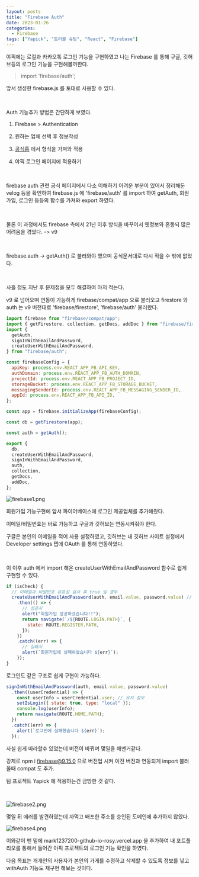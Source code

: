 ```yaml
---
layout: posts
title: "Firebase Auth"
date: 2023-01-26
categories:
  - Firebase
tags: ["Yapick", "트러블 슈팅", "React", "Firebase"]
---
```


야픽에는 로컬과 카카오톡 로그인 기능을 구현하였고 나는 Firebase 를 통해 구글, 깃허브등의 로그인 기능을 구현해볼까한다.

> import 'firebase/auth';

앞서 생성한 firebase.js 를 토대로 사용할 수 있다.

<br>

Auth 기능추가 방법은 간단하게 보였다.

1. Firebase > Authentication

2. 원하는 업체 선택 후 정보작성

3. [공식홈](https://firebase.google.com/docs/auth/web/google-signin?authuser=0) 에서 형식을 가져와 적용

4. 야픽 로그인 페이지에 적용하기

<br>

firebase auth 관련 공식 페이지에서 다소 이해하기 어려운 부분이 있어서 정리해둔 velog 등을 확인하여 firebase.js 에 'firebase/auth' 를 import 하여 getAuth, 회원가입, 로그인 등등의 함수를 가져와 export 하였다.

<br>

물론 이 과정에서도 firebase 측에서 21년 이후 방식을 바꾸어서 옛정보와 혼동되 많은 어려움을 겪었다. -> v9

<br>

firebase.auth -> getAuth() 로 불러와야 했으며 공식문서대로 다시 적을 수 밖에 없었다.

<br>

사흘 정도 지난 후 문제점을 모두 해결하여 마저 적는다.

v9 로 넘어오며 연동이 가능하게 firebase/compat/app 으로 불러오고 firestore 와 auth 는 v9 버전대로 'firebase/firestore', 'firebase/auth' 불러왔다.

```js
import firebase from "firebase/compat/app";
import { getFirestore, collection, getDocs, addDoc } from "firebase/firestore";
import {
  getAuth,
  signInWithEmailAndPassword,
  createUserWithEmailAndPassword,
} from "firebase/auth";

const firebaseConfig = {
  apiKey: process.env.REACT_APP_FB_API_KEY,
  authDomain: process.env.REACT_APP_FB_AUTH_DOMAIN,
  projectId: process.env.REACT_APP_FB_PROJECT_ID,
  storageBucket: process.env.REACT_APP_FB_STORAGE_BUCKET,
  messagingSenderId: process.env.REACT_APP_FB_MESSAGING_SENDER_ID,
  appId: process.env.REACT_APP_FB_API_ID,
};

const app = firebase.initializeApp(firebaseConfig);

const db = getFirestore(app);

const auth = getAuth();

export {
  db,
  createUserWithEmailAndPassword,
  signInWithEmailAndPassword,
  auth,
  collection,
  getDocs,
  addDoc,
};
```

![firebase1.png](/assets/img/firebase1.png)

회원가입 기능구현에 앞서 파이어베이스에 로그인 제공업체를 추가해줬다.

이메일/비밀번호는 바로 가능하고 구글과 깃허브는 연동시켜줘야 한다.

구글은 본인의 이메일을 적어 사용 설정하였고, 깃허브는 내 깃허브 사이트 설정에서 Developer settings 탭에 OAuth 를 통해 연동하였다.

<br>

이 이후 auth 에서 import 해온 createUserWithEmailAndPassword 함수로 쉽게 구현할 수 있다.

```js
if (isCheck) {
  // 이메일과 비밀번호 유효성 검사 후 true 일 경우
  createUserWithEmailAndPassword(auth, email.value, password.value) // 인자로는 auth email password 순으로 넣어주면 된다.
    .then(() => {
      // 성공시
      alert("회원가입 성공하셨습니다!!");
      return navigate(`/${ROUTE.LOGIN.PATH}`, {
        state: ROUTE.REGISTER.PATH,
      });
    })
    .catch((err) => {
      // 실패시
      alert(`회원가입에 실패하였습니다 ${err}`);
    });
}
```

로그인도 같은 구조로 쉽게 구현이 가능하다.

```js
signInWithEmailAndPassword(auth, email.value, password.value)
  .then((userCredential) => {
    const userInfo = userCredential.user; // 유저 정보
    setIsLogin({ state: true, type: "local" });
    console.log(userInfo);
    return navigate(ROUTE.HOME.PATH);
  })
  .catch((err) => {
    alert(`로그인에 실패했습니다 ${err}`);
  });
```

사실 쉽게 따라할수 있었는데 버전이 바뀌며 몇일을 해맨거같다.

강제로 npm i firebase@9.15.0 으로 버전업 시켜 이전 버전과 연동되게 import 불러올때 compat 도 추가.

팀 프로젝트 Yapick 에 적용하는건 금방한 것 같다.

<br>

![firebase2.png](/assets/img/firebase2.png)

몆일 뒤 에러를 발견하였는데 까먹고 배포한 주소를 승인된 도메인에 추가하지 않았다.

![firebase4.png](/assets/img/firebase4.png)

이와같이 맨 밑에 mark1237200-github-io-rosy.vercel.app 을 추가하여 내 포트폴리오를 통해서 들어간 야픽 프로젝트의 로그인 기능 확인을 하였다.

다음 목표는 개개인의 사용자가 본인의 가게를 수정하고 삭제할 수 있도록 정보를 넣고 withAuth 기능도 재구현 해보는 것이다.
